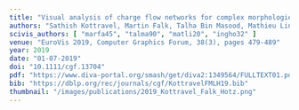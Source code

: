 ```yaml
---
title: "Visual analysis of charge flow networks for complex morphologies"
authors: "Sathish Kottravel, Martin Falk, Talha Bin Masood, Mathieu Linares, Ingrid Hotz"
scivis_authors: [ "marfa45", "talma90", "matli20", "ingho32" ]
venue: "EuroVis 2019, Computer Graphics Forum, 38(3), pages 479-489"
year: 2019
date: "01-07-2019"
doi: "10.1111/cgf.13704"
pdf: "https://www.diva-portal.org/smash/get/diva2:1349564/FULLTEXT01.pdf"
bib: "https://dblp.org/rec/journals/cgf/KottravelFMLH19.bib"
thumbnail: "/images/publications/2019_Kottravel_Falk_Hotz.png"
---
```


